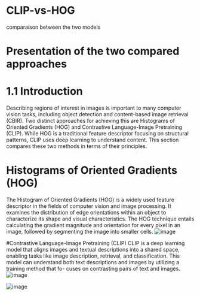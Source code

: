 # CLIP-vs-HOG
comparaison between the two models
# Presentation of the two compared approaches
# 1.1 Introduction
Describing regions of interest in images is important to many computer vision tasks, including
object detection and content-based image retrieval (CBIR). Two distinct approaches for achieving this
are Histograms of Oriented Gradients (HOG) and Contrastive Language-Image Pretraining (CLIP).
While HOG is a traditional feature descriptor focusing on structural patterns, CLIP uses deep learning
to understand content. This section compares these two methods in terms of their principles.

# Histograms of Oriented Gradients (HOG)
The Histogram of Oriented Gradients (HOG) is a widely used feature descriptor in the fields of
computer vision and image processing. It examines the distribution of edge orientations within an
object to characterize its shape and visual characteristics. The HOG technique entails calculating the
gradient magnitude and orientation for every pixel in an image, followed by segmenting the image
into smaller cells.
![image](https://github.com/user-attachments/assets/359b79a2-b9d1-4fd7-8afa-2d338e15640e)


#Contrastive Language-Image Pretraining (CLIP)
CLIP is a deep learning model that aligns images and textual descriptions into a shared space,
enabling tasks like image description, retrieval, and classification.
This model can understand both text descriptions and images by utilizing a training method that fo-
cuses on contrasting pairs of text and images.
![image](https://github.com/user-attachments/assets/aa0b328b-3477-48be-8981-266e31b25e9a)

![image](https://github.com/user-attachments/assets/e5b27fa0-fb73-49a0-8580-06027075f90d)

